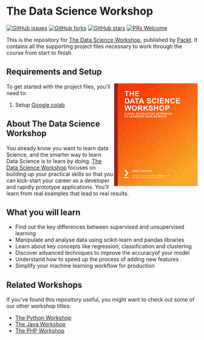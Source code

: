 # The Data Science Workshop
[![GitHub issues](https://img.shields.io/github/issues/PacktWorkshops/The-Data-Science-Workshop.svg)](https://github.com/PacktWorkshops/The-Data-Science-Workshop/issues)
[![GitHub forks](https://img.shields.io/github/forks/PacktWorkshops/The-Data-Science-Workshop.svg)](https://github.com/PacktWorkshops/The-Data-Science-Workshop/network)
[![GitHub stars](https://img.shields.io/github/stars/PacktWorkshops/The-Data-Science-Workshop.svg)](https://github.com/PacktWorkshops/The-Data-Science-Workshop/stargazers)
[![PRs Welcome](https://img.shields.io/badge/PRs-welcome-brightgreen.svg)](https://github.com/PacktWorkshops/The-Data-Science-Workshop/pulls)

This is the repository for [The Data Science Workshop](https://www.packtpub.com/data/the-data-science-workshop), published by [Packt](https://www.packtpub.com/?utm_source=github). It contains all the supporting project files necessary to work through the course from start to finish.

## Requirements and Setup
<a href="https://www.packtpub.com/data/the-data-science-workshop"><img src="https://github.com/PacktWorkshops/Workshop-Covers/blob/master/The%20Data%20Science%20Workshop.png" alt="The Data Science Workshop" height="270px" width="220px" align="right" this.target="_blank"></a>

To get started with the project files, you'll need to:
1. Setup [Google colab](https://colab.research.google.com/notebooks/intro.ipynb)

## About The Data Science Workshop
You already know you want to learn data Science, and the smarter way to learn Data Science is to learn by doing. [The Data Science Workshop](https://www.packtpub.com/data/the-data-science-workshop) focuses on building up your practical skills so that you can kick-start your career as a developer and rapidly prototype applications. You'll learn from real examples that lead to real results.

## What you will learn
* Find out the key differences between supervised and unsupervised learning 
* Manipulate and analyse data using scikit-learn and pandas libraries 
* Learn about key concepts like regression, classification and clustering 
* Discover advanced techniques to improve the accuracyof your model 
* Understand how to speed up the process of adding new features 
* Simplify your machine learning workflow for production  

## Related Workshops
If you've found this repository useful, you might want to check out some of our other workshop titles:
* [The Python Workshop](https://courses.packtpub.com/courses/python?utm_source=github&utm_medium=repository&utm_campaign=9781839218859&utm_term=Python&utm_content=The%20Python%20Workshop)
* [The Java Workshop](https://courses.packtpub.com/courses/java?utm_source=github&utm_medium=repository&utm_campaign=9781838986698&utm_term=Java&utm_content=The%20Java%20Workshop)
* [The PHP Workshop](https://courses.packtpub.com/courses/php?utm_source=github&utm_medium=repository&utm_campaign=9781838648916&utm_term=PHP&utm_content=The%20PHP%20Workshop)

